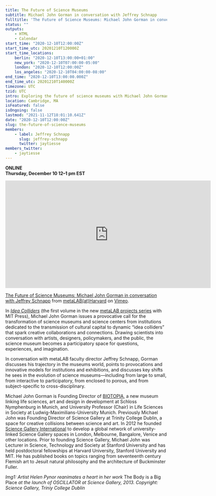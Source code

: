 ```yaml
---
title: The Future of Science Museums
subtitle: Michael John Gorman in conversation with Jeffrey Schnapp
fulltitle: 'The Future of Science Museums: Michael John Gorman in conversation with Jeffrey Schnapp'
status: ""
outputs:
    - HTML
    - Calendar
start_time: "2020-12-10T12:00:00Z"
start_time_utc: 20201210T120000Z
start_time_locations:
    berlin: "2020-12-10T13:00:00+01:00"
    new_york: "2020-12-10T07:00:00-05:00"
    london: "2020-12-10T12:00:00Z"
    los_angeles: "2020-12-10T04:00:00-08:00"
end_time: "2020-12-10T13:00:00.000Z"
end_time_utc: 20201210T140000Z
timezone: UTC
tzid: UTC
intro: Exploring the future of science museums with Michael John Gorman, founder of Biotopia and Science Gallery International.
location: Cambridge, MA
isFeatured: false
isOngoing: false
lastmod: "2021-11-12T18:01:10.641Z"
date: "2020-12-10T12:00:00Z"
slug: the-future-of-science-museums
members:
    - label: Jeffrey Schnapp
      slug: jeffrey-schnapp
      twitter: jaytiesse
members_twitter:
    - jaytiesse
---
```

**ONLINE<br />
Thursday, December 10
12–1 pm EST**

<iframe src="https://player.vimeo.com/video/490424868" width="640" height="335" frameborder="0" allow="autoplay; fullscreen" allowfullscreen></iframe>
<p><a href="https://vimeo.com/490424868">The Future of Science Museums: Michael John Gorman in conversation with Jeffrey Schnapp</a> from <a href="https://vimeo.com/metalabharvard">metaLAB(at)Harvard</a> on <a href="https://vimeo.com">Vimeo</a>.</p>

In *[Idea Colliders](https://mitpress.mit.edu/books/idea-colliders)* (the first volume in the new [metaLAB projects series](https://mitpress.mit.edu/books/series/metalabprojects) with MIT Press), Michael John Gorman issues a provocative call for the transformation of science museums and science centers from institutions dedicated to the transmission of cultural capital to dynamic “idea colliders” that spark creative collaborations and connections. Drawing scientists into conversation with artists, designers, policymakers, and the public, the science museum becomes a participatory space for questions, experiences, and imagination.

In conversation with metaLAB faculty director Jeffrey Schnapp, Gorman discusses his trajectory in the museums world, points to provocations and innovative models for institutions and exhibitions, and discusses key shifts he sees in the evolution of science museums—including from large to small, from interactive to participatory, from enclosed to porous, and from subject-specific to cross-disciplinary.
 
 Michael John Gorman is Founding Director of [BIOTOPIA](https://biotopia.net/en/), a new museum linking life sciences, art and design in development at Schloss Nymphenburg in Munich, and University Professor (Chair) in Life Sciences in Society at Ludwig-Maximilians-University Munich. Previously Michael John was Founding Director of Science Gallery at Trinity College Dublin, a space for creative collisions between science and art. In 2012 he founded [Science Gallery International](https://sciencegallery.org/) to develop a global network of university-linked Science Gallery spaces in London, Melbourne, Bangalore, Venice and other locations. Prior to founding Science Gallery, Michael John was Lecturer in Science, Technology and Society at Stanford University and has held postdoctoral fellowships at Harvard University, Stanford University and MIT. He has published books on topics ranging from seventeenth century Flemish art to Jesuit natural philosophy and the architecture of Buckminster Fuller.
 
*Img1: Artist Helen Pynor reanimates a heart in her work* The Body is a Big Place *at the launch of OSCILLATOR at Science Gallery, 2013. Copyright: Science Gallery, Triniy College Dublin*